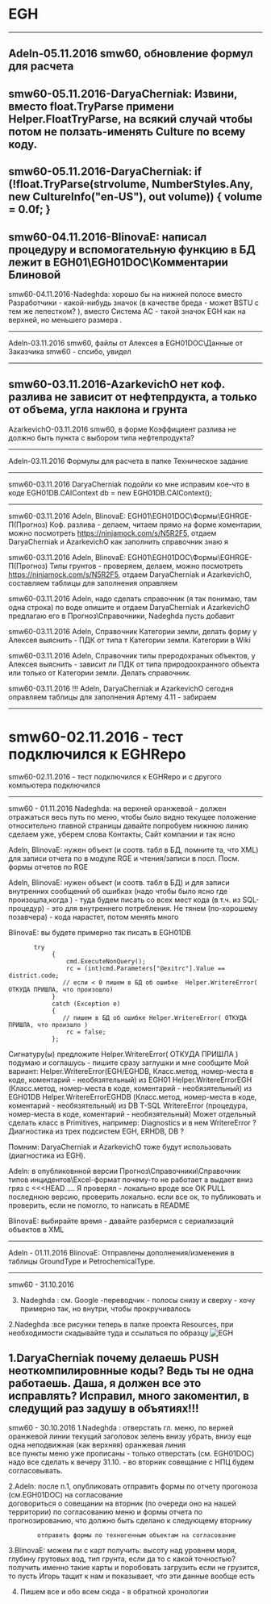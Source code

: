 ﻿# EGH

-------------------------------------------------------------------------------------------------------------
Adeln-05.11.2016 smw60, обновление формул для расчета
-----------------------------------------------------------------------------------------------
smw60-05.11.2016-DaryaCherniak: Извини, вместо float.TryParse примени Helper.FloatTryParse,  на всякий случай       чтобы потом не ползать-именять Culture по всему коду. 
--------------------------------------------------------------------------------------------------------------
smw60-05.11.2016-DaryaCherniak:
   if (!float.TryParse(strvolume, NumberStyles.Any, new CultureInfo("en-US"), out volume))
   {
          volume = 0.0f;
   } 
-------------------------------------------------------------------------------------------------------------------------
smw60-04.11.2016-BlinovaE: написал процедуру и вспомогательную функцию в БД  лежит в EGH01\EGH01DOC\Комментарии Блиновой
------------------------------------------------------------------------------------------------
smw60-04.11.2016-Nadeghda: хорошо бы на нижней полосе вместо Разработчики - какой-нибудь значок (в качестве бреда - может BSTU с тем же лепестком? ), вместо Система АС - такой значок EGH как на верхней, но меньшего размера . 

----------------------------------------------------------------------------------------------
Adeln-03.11.2016 smw60, файлы от Алексея в EGH01DOC\Данные от Заказчика
smw60 - спсибо, увидел 

--------------------------------
smw60-03.11.2016-AzarkevichO нет коф. разлива не зависит от нефтепрдукта, а только от объема, угла наклона 
и грунта 
----------------------------------------------------------------------------------------------


AzarkevichO-03.11.2016 smw60, в форме Коэффициент разлива не должно быть пункта с выбором типа нефтепродукта?

----------------------------------------------------------------------------------------------

Adeln-03.11.2016  Формулы для расчета в папке Техническое задание

----------------------------------------------------------------------------------------------

 smw60-03.11.2016  DaryaCherniak подойли ко мне исправим кое-что в коде EGH01DB.CAIContext db = new EGH01DB.CAIContext();


----------------------------------------------------------------------------------------------------
smw60-03.11.2016 Adeln, BlinovaE:  EGH01\EGH01DOC\Формы\EGHRGE-П(Прогноз) Коф. разлива - делаем, читаем 
прямо на форме коментарии, можно посмотреть https://ninjamock.com/s/N5R2F5, отдаем DaryaCherniak и AzarkevichO
как заполнить справочник знаю я


smw60-03.11.2016 Adeln, BlinovaE:  EGH01\EGH01DOC\Формы\EGHRGE-П(Прогноз) Типы грунтов - проверяем, делаем, можно посмотреть https://ninjamock.com/s/N5R2F5, отдаем DaryaCherniak и AzarkevichO, составляем таблицы для заполнения 
оправляем


smw60-03.11.2016 Adeln, надо сделать справочник (я так понимаю, там одна строка) по воде опишите и отдаем DaryaCherniak и AzarkevichO предлагаю его в Прогноз\Справочники,    Nadeghda пусть добавит 

smw60-03.11.2016 Adeln, Справочник Категории земли, делать форму  у Алексея выяснить -  ПДК  от типа т Категории земли. Категории в Wiki 

smw60-03.11.2016 Adeln, Справочник типы преродохраных объектов, у Алексея выяснить - зависит ли ПДК  от типа природоохранного объекта или только от Категории земли. Делать справочник. 


smw60-03.11.2016 !!! Adeln, DaryaCherniak и AzarkevichO сегодня оправляем таблицы для заполнения Артему
 4.11 - забираем

---------------------------------------------------------------------------------------------------

smw60-02.11.2016 - тест подключилcя к EGHRepo 
=======
smw60-02.11.2016 - тест подключилcя к EGHRepo и с другого компьютера подключился 

-----------------------------------------------------------------------------------------------
smw60 - 01.11.2016
Nadeghda: на верхней оранжевой - должен отражаться весь путь по меню, чтобы было видно текущее положение относительно
главной страницы 
давайте попробуем  нижнюю линию  сделаем уже, уберем слова Контакты, Сайт компании и так ясно 

Adeln, BlinovaE: нужен объект (и соотв. табл в БД, помните та, что XML) для записи отчета по в модуле RGE и чтения/записи в посл.
Посм. формы отчетов по RGE

Adeln, BlinovaE: нужен объект (и соотв. табл в БД) и для записи внутренних сообщений об ошибках (надо чтобы было ясно где произошла,когда ) - туда будем писать 
со всех мест кода (в т.ч. из SQL-процедур) - это для внутреннего потребления. Не тянем (по-хорошему позавчера) -  кода нарастет, потом менять много     
               
BlinovaE: вы будете примерно так писать в EGH01DB 

           try
                {
                    cmd.ExecuteNonQuery();
                    rc = (int)cmd.Parameters["@exitrc"].Value == district.code;
                   // если < 0 пишем в БД об ошибке  Helper.WritereError( ОТКУДА ПРИШЛА, что произошло) 
                }
                catch (Exception e)
                {
                   // пишем в БД об ошибке Helper.WritereError( ОТКУДА ПРИШЛА, что произшло )
                    rc = false;
                };

  Сигнатуру(ы) предложите Helper.WritereError( ОТКУДА ПРИШЛА )  подумаю и соглашусь - пишите сразу заглушки и мне сообщите
  Мой вариант: Helper.WritereError(EGH/EGHDB,  Класс.метод, номер-места в коде, коментарий - необязятельный)
        из EGH01         Helper.WritereErrorEGH (Класс.метод, номер-места в коде, коментарий - необязятельный)
        из EGH01DB       Helper.WritereErrorEGHDB (Класс.метод, номер-места в коде, коментарий - необязятельный)
        из DB T-SQL      WritereError (процедура, номер-места в коде, коментарий - необязятельный)
   Может отдельный сделать класс в Primitives,  например:  Diagnostics и в нем WritereError ?
    Диагностика из трех подсистем EGH, ERHDB, DB ?

   Помним: DaryaCherniak и AzarkevichO тоже будут использовать (диагностика из EGH).


Adeln: в опубликовнной версии Прогноз\Справочники\Справочник типов инцидентов\Excel-формат почему-то не работает
а выдает вниз гряз c  <<<HEAD  .... Я проверял - локально вроде все ОК
PULL последнюю версию, проверить локально. если все ок, то публиковать и проверить, 
если не помогло, то написать в README  

BlinovaE: выбирайте время - давайте разбермся с сериализаций объектов в XML

-----------------------------------------------------------------------------------
Adeln - 01.11.2016
BlinovaE: Отправлены дополнения/изменения в таблицы GroundType и PetrochemicalType.

---------------------------------------------------------------------------------------------------------------------------
smw60 - 31.10.2016

3. Nadeghda : см.  Google -переводчик - полосы снизу и сверху - хочу примерно так, но внутри, чтобы прокручивалось

2.Nadeghda  :все рисунки теперь в папке проекта Resources, при необходимости скадывайте туда  и ссылаться 
по образцу 
 <img src="~/Resources/Layout_Mobile_Whiteframe1.png" alt="EGH" />


1.DaryaCherniak почему делаешь PUSH неоткомпилировнные  коды? 
 Ведь ты не одна работаешь.
 Даша, я должен  все это исправлять?
 Исправил,  много закоментил, в следущий раз задушу в объятиях!!!
----------------------------------------------------------------------------------------------------------------------------  

smw60 - 30.10.2016
1.Nadeghda  : отверстать гл. меню, 
            по верней оранжевой линии текущий заголовок 
            зелень внизу убрать,
            внизу  еще одна неподвижная (как верхняя) оранжевая линия      
            все пункты меню уже прописаны  - только отверстать (см. EGH01DOC)
            надо  все сделать к вечеру 31.10. - во вторник  совещание с НПЦ  будем согласовывать.

2.Adeln:    после п.1,  опубликовать 
            отправить формы по отчету прогоноза (см.EGH01DOC) на согласование  
            договориться о совещании на вторник (по очереди оно на нашей территории) по согласованию меню и формы 
            отчета по прогнозированию, что должно быть сделано к следующему вторнику
             
            отправить формы по техногенным объектам на согласование 
             

3.BlinovaE: можем ли с карт получить: высоту над уровнем моря,  глубину грутовых вод, тип грунта,
            если да то с какой точностью?  получить именно такие карты и поробовать загрузить
            если не грузится, то пусть Игорь тащит к нам и  показывает, что эти данные вообще есть


4. Пишем все и обо всем сюда -  в  обратной хронологии      

